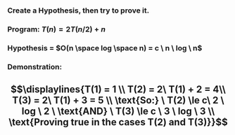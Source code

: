 ### Create a Hypothesis, then try to prove it.

### Program: $T(n) = 2T(n/2) + n$

### Hypothesis = $O(n \space log \space n) = c \ n \ log \ n$

### Demonstration: 
## $$\displaylines{T(1) = 1 \\ T(2) = 2\ T(1) + 2 = 4\\ T(3) = 2\ T(1) + 3 = 5 \\ \text{So:} \ T(2) \le c\ 2 \ log \ 2 \ \text{AND} \ T(3) \le c \ 3 \ log \ 3 \\ \text{Proving true in the cases T(2) and T(3)}}$$
